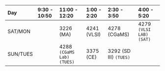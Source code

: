 | Day | 9:30 - 10:50 | 11:00 - 12:20 | 1:00 - 2:20 | 2:30 - 3:50 | 4:00 - 5:20 |
| :--| :--------| :--------| :-----| :-----| :--- |
|SAT/MON | | 3226 (MA) | 4241 (VLSI) | 4278 (CGaMS) | 4279 `(VLSI LAB)` `(SAT)` |
|SUN/TUES | | 4288 `(CGaMS Lab)` `(TUES)` | 3375 (CE) | 3292 (SD III) `(TUES)`